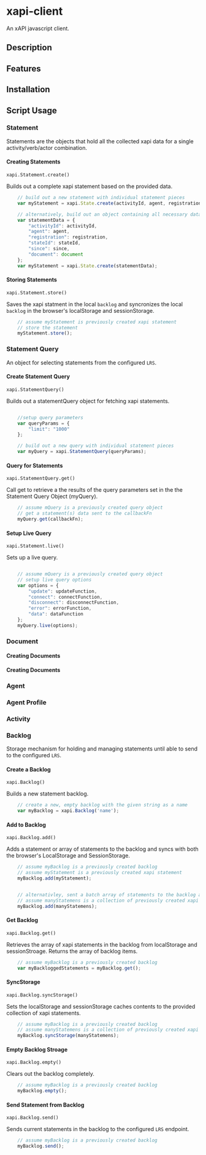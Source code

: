 # xapi-client
An xAPI javascript client.


## Description


## Features


## Installation


## Script Usage


### Statement

Statements are the objects that hold all the collected xapi data for a single activity/verb/actor combination.

#### Creating Statements

`xapi.Statement.create()`

Builds out a complete xapi statement based on the provided data.

```javascript
    // build out a new statement with individual statement pieces
    var myStatement = xapi.State.create(activityId, agent, registration, stateId, since, document);

    // alternatively, build out an object containing all necessary data then call create with the aggregate object
    var statementData = {
        "activityId": activityId,
        "agent": agent,
        "registration": registration,
        "stateId": stateId,
        "since": since,
        "document": document
    };
    var myStatement = xapi.State.create(statementData);
```

#### Storing Statements

`xapi.Statement.store()`

Saves the xapi statment in the local `backlog` and syncronizes the local `backlog` in the browser's localStorage and sessionStorage.

```javascript
    // assume myStatement is previously created xapi statement
    // store the statement
    myStatement.store();
```

### Statement Query

An object for selecting statements from the configured `LRS`.

#### Create Statement Query

`xapi.StatementQuery()`

Builds out a statementQuery object for fetching xapi statements.

```javascript

    //setup query parameters
    var queryParams = {
        "limit": "1000"
    };

    // build out a new query with individual statement pieces
    var myQuery = xapi.StatementQuery(queryParams);
```

#### Query for Statements

`xapi.StatementQuery.get()`

Call get to retrieve a the results of the query parameters set in the the Statement Query Object (myQuery).

```javascript
    // assume mQuery is a previously created query object
    // get a statement(s) data sent to the callbackFn
    myQuery.get(callbackFn);
```

#### Setup Live Query

`xapi.Statement.live()`

Sets up a live query.

```javascript

    // assume mQuery is a previously created query object
    // setup live query options
    var options = {
        "update": updateFunction,
        "connect": connectFunction,
        "disconnect": disconnectFunction,
        "error": errorFunction,
        "data": dataFunction
    };
    myQuery.live(options);
```

### Document


#### Creating Documents


#### Creating Documents


### Agent


### Agent Profile


### Activity


### Backlog

Storage mechanism for holding and managing statements until able to send to the configured `LRS`.

#### Create a Backlog

`xapi.Backlog()`

Builds a new statement backlog.

```javascript
    // create a new, empty backlog with the given string as a name
    var myBacklog = xapi.Backlog('name');
```

#### Add to Backlog

`xapi.Backlog.add()`

Adds a statement or array of statements to the backlog and syncs with both the browser's LocalStorage and SessionStorage.

```javascript
    // assume myBacklog is a previously created backlog
    // assume myStatement is a previously created xapi statement
    myBacklog.add(myStatement);


    // alternativley, sent a batch array of statements to the backlog at once.
    // assume manyStatemens is a collection of previously created xapi statements
    myBacklog.add(manyStatemens);
```

#### Get Backlog

`xapi.Backlog.get()`

Retrieves the array of xapi statements in the backlog from localStorage and sessionStroage. Returns the array of backlog items.

```javascript
    // assume myBacklog is a previously created backlog
    var myBackloggedStatements = myBacklog.get();
```


#### SyncStorage

`xapi.Backlog.syncStorage()`

Sets the localStorage and sessionStorage caches contents to the provided collection of xapi statements.

```javascript
    // assume myBacklog is a previously created backlog
    // assume manyStatemens is a collection of previously created xapi statements
    myBacklog.syncStorage(manyStatemens);
```

#### Empty Backlog Stroage

`xapi.Backlog.empty()`

Clears out the backlog completely.

```javascript
    // assume myBacklog is a previously created backlog
    myBacklog.empty();
```

#### Send Statement from Backlog

`xapi.Backlog.send()`

Sends current statements in the backlog to the configured `LRS` endpoint.

```javascript
    // assume myBacklog is a previously created backlog
    myBacklog.send();
```
